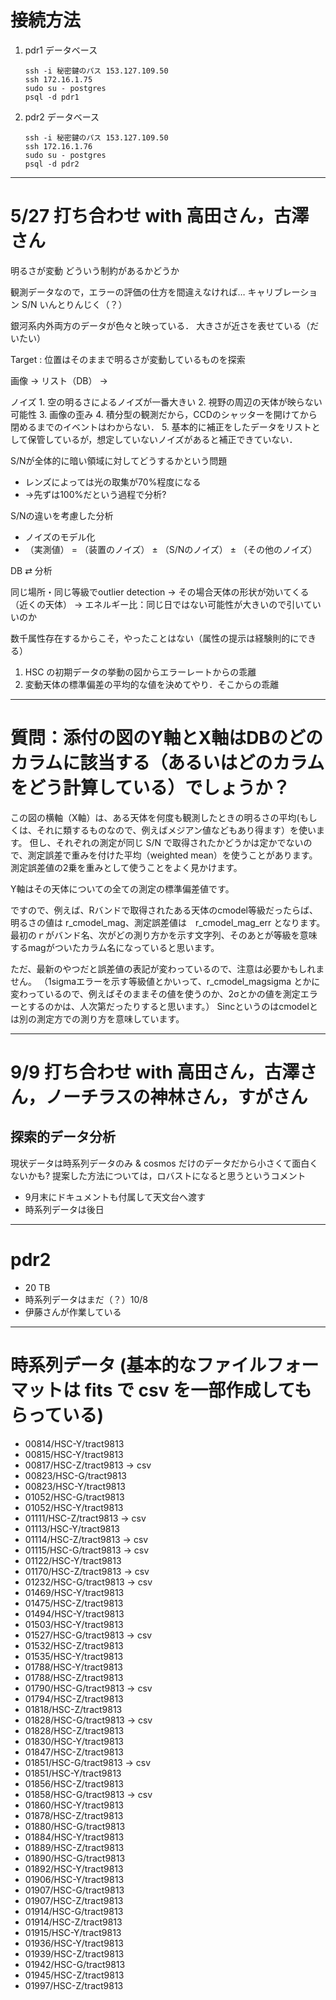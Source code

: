 # 接続方法
1. pdr1 データベース
    ```
    ssh -i 秘密鍵のパス 153.127.109.50
    ssh 172.16.1.75
    sudo su - postgres
    psql -d pdr1
    ```
2. pdr2 データベース
    ```
    ssh -i 秘密鍵のパス 153.127.109.50
    ssh 172.16.1.76
    sudo su - postgres
    psql -d pdr2
    ```

---

# 5/27 打ち合わせ with 高田さん，古澤さん
明るさが変動
どういう制約があるかどうか

観測データなので，エラーの評価の仕方を間違えなければ…
	キャリブレーション
	S/N
	いんとりんじく（？）

銀河系内外両方のデータが色々と映っている．
大きさが近さを表せている（だいたい）

Target : 位置はそのままで明るさが変動しているものを探索

画像 → リスト（DB） → 

ノイズ
    1. 空の明るさによるノイズが一番大きい
    2. 視野の周辺の天体が映らない可能性
    3. 画像の歪み
    4. 積分型の観測だから，CCDのシャッターを開けてから閉めるまでのイベントはわからない．
    5. 基本的に補正をしたデータをリストとして保管しているが，想定していないノイズがあると補正できていない．

S/Nが全体的に暗い領域に対してどうするかという問題
- レンズによっては光の取集が70%程度になる
- →先ずは100%だという過程で分析?

S/Nの違いを考慮した分析
- ノイズのモデル化
- （実測値） = （装置のノイズ） ± （S/Nのノイズ） ± （その他のノイズ）

DB ⇄ 分析

同じ場所・同じ等級でoutlier detection 
→ その場合天体の形状が効いてくる（近くの天体）
→ エネルギー比：同じ日ではない可能性が大きいので引いていいのか

数千属性存在するからこそ，やったことはない（属性の提示は経験則的にできる）

1. HSC の初期データの挙動の図からエラーレートからの乖離
2. 変動天体の標準偏差の平均的な値を決めてやり．そこからの乖離

--- 
# 質問：添付の図のY軸とX軸はDBのどのカラムに該当する（あるいはどのカラムをどう計算している）でしょうか？

この図の横軸（X軸）は、ある天体を何度も観測したときの明るさの平均(もしくは、それに類するものなので、例えばメジアン値などもあり得ます）を使います。
但し、それぞれの測定が同じ S/N で取得されたかどうかは定かでないので、測定誤差で重みを付けた平均（weighted mean）を使うことがあります。
測定誤差値の2乗を重みとして使うことをよく見かけます。

Y軸はその天体についての全ての測定の標準偏差値です。

ですので、例えば、Rバンドで取得されたある天体のcmodel等級だったらば、明るさの値は r_cmodel_mag、測定誤差値は　r_cmodel_mag_err となります。
最初のｒがバンド名、次がどの測り方かを示す文字列、そのあとが等級を意味するmagがついたカラム名になっていると思います。

ただ、最新のやつだと誤差値の表記が変わっているので、注意は必要かもしれません。
（1sigmaエラーを示す等級値とかいって、r_cmodel_magsigma とかに変わっているので、例えばそのままその値を使うのか、2σとかの値を測定エラーとするのかは、人次第だったりすると思います。）
Sincというのはcmodelとは別の測定方での測り方を意味しています。

---

# 9/9 打ち合わせ with 高田さん，古澤さん，ノーチラスの神林さん，すがさん

## 探索的データ分析
現状データは時系列データのみ & cosmos だけのデータだから小さくて面白くないかも?
提案した方法については，ロバストになると思うというコメント
* 9月末にドキュメントも付属して天文台へ渡す
* 時系列データは後日

---

# pdr2 
* 20 TB
* 時系列データはまだ（？）10/8
* 伊藤さんが作業している

---
# 時系列データ (基本的なファイルフォーマットは fits で csv を一部作成してもらっている)

* 00814/HSC-Y/tract9813
* 00815/HSC-Y/tract9813
* 00817/HSC-Z/tract9813 -> csv 
* 00823/HSC-G/tract9813
* 00823/HSC-Y/tract9813
* 01052/HSC-G/tract9813
* 01052/HSC-Y/tract9813
* 01111/HSC-Z/tract9813 -> csv
* 01113/HSC-Y/tract9813
* 01114/HSC-Z/tract9813 -> csv
* 01115/HSC-G/tract9813 -> csv
* 01122/HSC-Y/tract9813
* 01170/HSC-Z/tract9813 -> csv
* 01232/HSC-G/tract9813 -> csv
* 01469/HSC-Y/tract9813
* 01475/HSC-Z/tract9813
* 01494/HSC-Y/tract9813
* 01503/HSC-Y/tract9813
* 01527/HSC-G/tract9813 -> csv
* 01532/HSC-Z/tract9813
* 01535/HSC-Y/tract9813
* 01788/HSC-Y/tract9813
* 01788/HSC-Z/tract9813
* 01790/HSC-G/tract9813 -> csv
* 01794/HSC-Z/tract9813
* 01818/HSC-Z/tract9813
* 01828/HSC-G/tract9813 -> csv
* 01828/HSC-Z/tract9813
* 01830/HSC-Y/tract9813
* 01847/HSC-Z/tract9813
* 01851/HSC-G/tract9813 -> csv
* 01851/HSC-Y/tract9813
* 01856/HSC-Z/tract9813
* 01858/HSC-G/tract9813 -> csv
* 01860/HSC-Y/tract9813
* 01878/HSC-Z/tract9813
* 01880/HSC-G/tract9813
* 01884/HSC-Y/tract9813
* 01889/HSC-Z/tract9813
* 01890/HSC-G/tract9813
* 01892/HSC-Y/tract9813
* 01906/HSC-Y/tract9813
* 01907/HSC-G/tract9813
* 01907/HSC-Z/tract9813
* 01914/HSC-G/tract9813
* 01914/HSC-Z/tract9813
* 01915/HSC-Y/tract9813
* 01936/HSC-Y/tract9813
* 01939/HSC-Z/tract9813
* 01942/HSC-G/tract9813
* 01945/HSC-Z/tract9813
* 01997/HSC-Z/tract9813